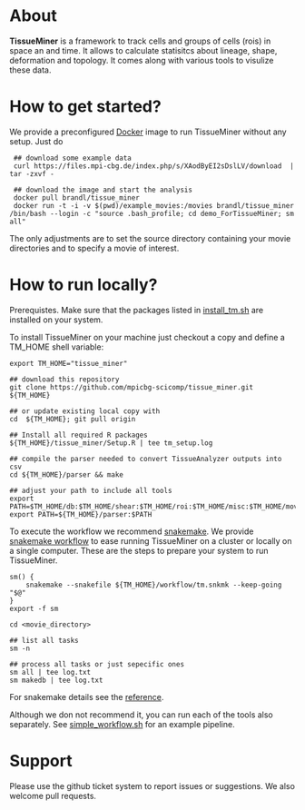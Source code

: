 
About
=================

**TissueMiner** is a framework to track cells and groups of cells (rois) in space an and time. It allows to calculate statisitcs about lineage, shape, deformation and topology. It comes along with various tools to visulize these data. 


How to get started?
================

We provide a preconfigured [Docker](http://docker.com/) image to run TissueMiner without any setup. Just do

     ## download some example data
     curl https://files.mpi-cbg.de/index.php/s/XAodByEI2sDslLV/download  | tar -zxvf -
     
     ## download the image and start the analysis
     docker pull brandl/tissue_miner
     docker run -t -i -v $(pwd)/example_movies:/movies brandl/tissue_miner /bin/bash --login -c "source .bash_profile; cd demo_ForTissueMiner; sm all"
     
The only adjustments are to set the source directory containing your movie directories and to specify a movie of interest.


How to run locally?
================

Prerequistes. Make sure that the packages listed in [install_tm.sh](misc/install_dependencies.sh) are installed on your system.

To install TissueMiner on your machine just checkout a copy and define a TM_HOME shell variable:

    export TM_HOME="tissue_miner"

    ## download this repository
    git clone https://github.com/mpicbg-scicomp/tissue_miner.git ${TM_HOME}
        
    ## or update existing local copy with
    cd  ${TM_HOME}; git pull origin
    
    ## Install all required R packages
    ${TM_HOME}/tissue_miner/Setup.R | tee tm_setup.log
    
    ## compile the parser needed to convert TissueAnalyzer outputs into csv
    cd ${TM_HOME}/parser && make

    ## adjust your path to include all tools
    export PATH=$TM_HOME/db:$TM_HOME/shear:$TM_HOME/roi:$TM_HOME/misc:$TM_HOME/movies:$TM_HOME/shear_contributions:$TM_HOME/topology:$TM_HOME/triangles:$TM_HOME/lineage:$PATH
    export PATH=${TM_HOME}/parser:$PATH

To execute the workflow we recommend [snakemake](https://bitbucket.org/johanneskoester/snakemake/wiki/Home). We provide [snakemake workflow](workflow/tm.snkmk) to ease running TissueMiner on a cluster or locally on a single computer. These are the steps to prepare your system to run TissueMiner.

    sm() {
        snakemake --snakefile ${TM_HOME}/workflow/tm.snkmk --keep-going "$@"
    }
    export -f sm
    
    cd <movie_directory>
    
    ## list all tasks
    sm -n
    
    ## process all tasks or just sepecific ones
    sm all | tee log.txt
    sm makedb | tee log.txt
    
For snakemake details see the [reference](https://bitbucket.org/johanneskoester/snakemake/wiki/Home).

Although we don not recommend it, you can run each of the tools also separately. See [simple_workflow.sh](workflow/simple_workflow.sh) for an example pipeline.

Support
=========

Please use the github ticket system to report issues or suggestions. We also welcome pull requests.